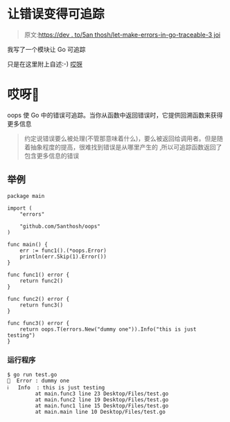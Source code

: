 # 让错误变得可追踪

> 原文:[https://dev . to/5an thosh/let-make-errors-in-go-traceable-3 joi](https://dev.to/5anthosh/lets-make-errors-in-go-traceable-3joi)

我写了一个模块让 Go 可追踪

只是在这里附上自述:-)
[哎呀](https://www.github.com/5anthosh/oops)

# [](#oops)哎呀🙊

oops 使 Go 中的错误可追踪。当你从函数中返回错误时，它提供回溯函数来获得更多信息

> 约定说错误要么被处理(不管那意味着什么)，要么被返回给调用者。但是随着抽象程度的提高，很难找到错误是从哪里产生的
> ,所以可追踪函数返回了包含更多信息的错误

## [](#example)举例

```
package main

import (
    "errors"

    "github.com/5anthosh/oops"
)

func main() {
    err := func1().(*oops.Error)
    println(err.Skip(1).Error())
}

func func1() error {
    return func2()
}

func func2() error {
    return func3()
}

func func3() error {
    return oops.T(errors.New("dummy one")).Info("this is just testing")
} 
```

### [](#run-the-program)运行程序

```
$ go run test.go
🔴  Error : dummy one
ℹ️   Info  : this is just testing
         at main.func3 line 23 Desktop/Files/test.go
         at main.func2 line 19 Desktop/Files/test.go
         at main.func1 line 15 Desktop/Files/test.go
         at main.main line 10 Desktop/Files/test.go 
```